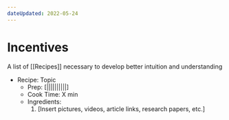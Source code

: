 ```yaml
---
dateUpdated: 2022-05-24
---
```


# Incentives
A list of [[Recipes]] necessary to develop better intuition and understanding

- Recipe: Topic
	- Prep: [||||||||||]
	- Cook Time: X min
	- Ingredients: 
		1. [Insert pictures, videos, article links, research papers, etc.]